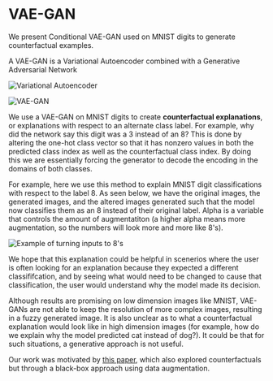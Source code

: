 # VAE-GAN
We present Conditional VAE-GAN used on MNIST digits to generate counterfactual examples.

A VAE-GAN is a Variational Autoencoder combined with a Generative Adversarial Network

![Variational Autoencoder](https://i.ibb.co/Bsq0HjT/Screen-Shot-2019-05-28-at-10-44-45-AM.png)

![VAE-GAN](https://i.ibb.co/1m6YHr1/Screen-Shot-2019-05-28-at-10-43-26-AM.png)

We use a VAE-GAN on MNIST digits to create **counterfactual explanations**, or explanations with respect to an alternate class label. For example, why did the network say this digit was a 3 instead of an 8?
This is done by altering the one-hot class vector so that it has nonzero values in both the predicted class index as well as the counterfactual class index. By doing this we are essentially forcing the generator to decode the encoding in the domains of both classes.  

For example, here we use this method to explain MNIST digit classifications with respect to the label 8. As seen below, we have the original images, the generated images, and the altered images generated such that the model now classifies them as an 8 instead of their original label. Alpha is a variable that controls the amount of augmentatiton (a higher alpha means more augmentation, so the numbers will look more and more like 8's). 

![Example of turning inputs to 8's](https://i.ibb.co/RD86g3B/Screen-Shot-2019-05-28-at-11-04-59-AM.png)

We hope that this explanation could be helpful in scenerios where the user is often looking for an explanation because they expected a different classififcation, and by seeing what would need to be changed to cause that classification, the user would understand why the model made its decision. 

Although results are promising on low dimension images like MNIST, VAE-GANs are not able to keep the resolution of more complex images, resulting in a fuzzy generated image. It is also unclear as to what a counterfactual explanation would look like in high dimension images (for example, how do we explain why the model predicted cat instead of dog?). It could be that for such situations, a generative approach is not useful. 

Our work was motivated by [this paper](https://papers.nips.cc/paper/7340-explanations-based-on-the-missing-towards-contrastive-explanations-with-pertinent-negatives.pdf), which also explored counterfactuals but through a black-box approach using data augmentation. 